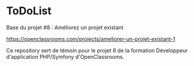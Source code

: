 ToDoList
========

Base du projet #8 : Améliorez un projet existant

https://openclassrooms.com/projects/ameliorer-un-projet-existant-1

Ce repository sert de témoin pour le projet 8 de la formation Développeur d'application PHP/Symfony d'OpenClassrooms.
